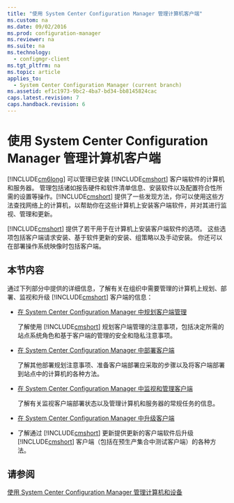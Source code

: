 ```yaml
---
title: "使用 System Center Configuration Manager 管理计算机客户端"
ms.custom: na
ms.date: 09/02/2016
ms.prod: configuration-manager
ms.reviewer: na
ms.suite: na
ms.technology: 
  - configmgr-client
ms.tgt_pltfrm: na
ms.topic: article
applies_to: 
  - System Center Configuration Manager (current branch)
ms.assetid: ef1c1973-9bc2-4ba7-bd34-bb8145824cac
caps.latest.revision: 7
caps.handback.revision: 6
---
```

# 使用 System Center Configuration Manager 管理计算机客户端
[!INCLUDE[cm6long](../LocTest/includes/cm6long_md.md)] 可以管理已安装 [!INCLUDE[cmshort](../LocTest/includes/cmshort_md.md)] 客户端软件的计算机和服务器。 管理包括诸如报告硬件和软件清单信息、安装软件以及配置符合性所需的设置等操作。[!INCLUDE[cmshort](../LocTest/includes/cmshort_md.md)] 提供了一些发现方法，你可以使用这些方法查找网络上的计算机，以帮助你在这些计算机上安装客户端软件，并对其进行监视、管理和更新。  
  
 [!INCLUDE[cmshort](../LocTest/includes/cmshort_md.md)] 提供了若干用于在计算机上安装客户端软件的选项。 这些选项包括客户端请求安装、基于软件更新的安装、组策略以及手动安装。 你还可以在部署操作系统映像时包括客户端。  
  
## 本节内容  
 通过下列部分中提供的详细信息，了解有关在组织中需要管理的计算机上规划、部署、监视和升级 [!INCLUDE[cmshort](../LocTest/includes/cmshort_md.md)] 客户端的信息：  
  
-   [在 System Center Configuration Manager 中规划客户端管理](../LocTest/Plan-for-client-management-in-System-Center-Configuration-Manager.md)  
  
     了解使用 [!INCLUDE[cmshort](../LocTest/includes/cmshort_md.md)] 规划客户端管理的注意事项，包括决定所需的站点系统角色和基于客户端的管理的安全和隐私注意事项。  
  
-   [在 System Center Configuration Manager 中部署客户端](../LocTest/Deploy-clients-in-System-Center-Configuration-Manager.md)  
  
     了解其他部署规划注意事项、准备客户端部署应采取的步骤以及将客户端部署到站点中的计算机的各种方法。  
  
-   [在 System Center Configuration Manager 中监视和管理客户端](../LocTest/Monitor-and-manage-clients-in-System-Center-Configuration-Manager.md)  
  
     了解有关监视客户端部署状态以及管理计算机和服务器的常规任务的信息。  
  
-   [在 System Center Configuration Manager 中升级客户端](../LocTest/Upgrade-clients-in-System-Center-Configuration-Manager.md)  
  
-   了解通过 [!INCLUDE[cmshort](../LocTest/includes/cmshort_md.md)] 更新提供更新的客户端软件后升级 [!INCLUDE[cmshort](../LocTest/includes/cmshort_md.md)] 客户端（包括在预生产集合中测试客户端）的各种方法。  
  
## 请参阅  
 [使用 System Center Configuration Manager 管理计算机和设备](../LocTest/Manage-computers-and-devices-with-System-Center-Configuration-Manager.md)